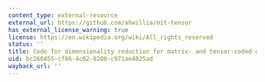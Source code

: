 ```yaml
---
content_type: external-resource
external_url: https://github.com/ahwillia/mit-tensor
has_external_license_warning: true
license: https://en.wikipedia.org/wiki/All_rights_reserved
status: ''
title: Code for dimensionality reduction for matrix- and tensor-coded data
uid: bc260455-cf86-4c02-9280-c971ae4025ad
wayback_url: ''
---
```

